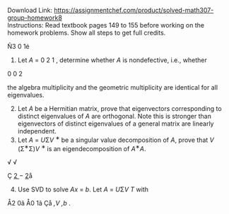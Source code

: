 Download Link: https://assignmentchef.com/product/solved-math307-group-homework8
<br>
Instructions: Read textbook pages 149 to 155 before working on the homework problems. Show all steps to get full credits.

Ñ3 0 1é

<ol>

 <li>Let <em>A </em>= 0 2 1 , determine whether <em>A </em>is nondefective, i.e., whether</li>

</ol>

0 0 2

the algebra multiplicity and the geometric multiplicity are identical for all eigenvalues.

<ol start="2">

 <li>Let <em>A </em>be a Hermitian matrix, prove that eigenvectors corresponding to distinct eigenvalues of <em>A </em>are orthogonal. Note this is stronger than eigenvectors of distinct eigenvalues of a general matrix are linearly independent.</li>

 <li>Let <em>A </em>= <em>U</em>Σ<em>V </em><sup>∗ </sup>be a singular value decomposition of <em>A</em>, prove that <em>V </em>(Σ<sup>∗</sup>Σ)<em>V </em><sup>∗ </sup>is an eigendecomposition of <em>A</em><sup>∗</sup><em>A</em>.</li>

</ol>

√         √

Ç <u>2 </u>− <u>2</u>å

<ol start="4">

 <li>Use SVD to solve <em>Ax </em>= <em>b</em>. Let <em>A </em>= <em>U</em>Σ<em>V </em><em>T </em>with</li>

</ol>

Å2 0ã    Å0 1ã Çå <em>,V         ,b         </em>.